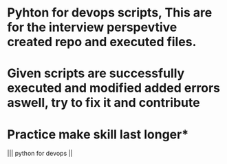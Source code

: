 # Pyhton for devops scripts, This are for the interview perspevtive created repo and executed files.

# Given scripts are successfully executed and modified added errors aswell, try to fix it and contribute

# Practice make skill last longer*

||| python for devops ||

